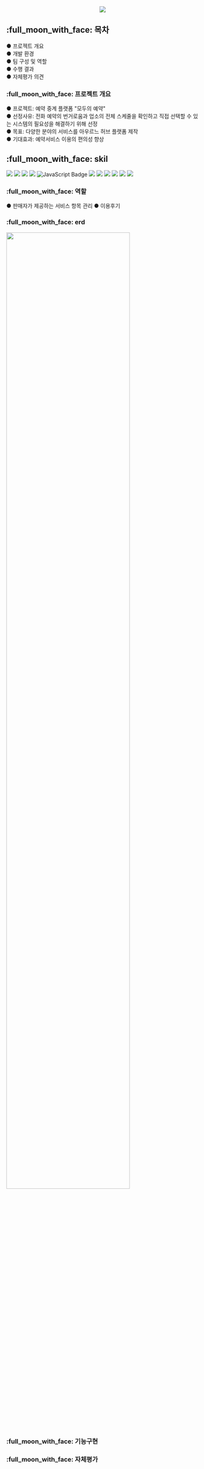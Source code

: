 <div align="center">
    <img src="https://capsule-render.vercel.app/api?type=waving&color=FFEDC9&height=140&section=header&text=RESERVATION&fontSize=40" />
</div>
<h2>
    :full_moon_with_face: 목차
</h2>
<tr>
    ● 프로젝트 개요 <br>
    ● 개발 환경 <br>
    ● 팀 구성 및 역할<br>
    ● 수행 결과<br>
    ● 자체평가 의견<br>
</tr>
<h3>
    :full_moon_with_face: 프로젝트 개요
</h3>
<tr>
    ● 프로젝트: 예약 중계 플랫폼 "모두의 예약"<br>
    ● 선정사유: 전화 예약의 번거로움과 업소의 전체 스케줄을 확인하고 직접 선택할 수 있는 시스템의 필요성을 해결하기 위해 선정<Br>
    ● 목표: 다양한 분야의 서비스를 아우르느 허브 플랫폼 제작<br>
    ● 기대효과: 예약서비스 이용의 편의성 향상 
</tr>
    
<h2>
    :full_moon_with_face: skil
</h2>
<div>
    <img src="https://img.shields.io/badge/java-007396?style=for-the-badge&logo=java&logoColor=white">
    <img src="https://img.shields.io/badge/html5-E34F26?style=for-the-badge&logo=html5&logoColor=white">
    <img src="https://img.shields.io/badge/css-1572B6?style=for-the-badge&logo=css3&logoColor=white">
    <img src="https://img.shields.io/badge/jquery-0769AD?style=for-the-badge&logo=jquery&logoColor=white">
    <img src="https://img.shields.io/badge/JavaScript-F7DF1E?style=for-the-badge&logo=JavaScript&logoColor=white" alt="JavaScript Badge" />
    <img src="https://img.shields.io/badge/spring-6DB33F?style=for-the-badge&logo=spring&logoColor=white">
    <img src="https://img.shields.io/badge/springboot-6DB33F?style=for-the-badge&logo=springboot&logoColor=white">
    <img src="https://img.shields.io/badge/oracle-F80000?style=for-the-badge&logo=oracle&logoColor=white">
    <img src="https://img.shields.io/badge/mysql-4479A1?style=for-the-badge&logo=mysql&logoColor=white">
    <img src="https://img.shields.io/badge/apache tomcat-F8DC75?style=for-the-badge&logo=apachetomcat&logoColor=white">
    <img src="https://img.shields.io/badge/github-181717?style=for-the-badge&logo=github&logoColor=white">
</div>
<h3>
     :full_moon_with_face: 역할
</h3>
<tr>
    ● 판매자가 제공하는 서비스 항목 관리
    ● 이용후기
</tr>
<h3>
    :full_moon_with_face: erd
</h3>
<tr>
<img width="80%" src=https://github.com/user-attachments/assets/36e66a88-90b2-42d3-a691-711bd1e7e104">
</tr>
<h3>
    :full_moon_with_face: 기능구현
</h3>
<h3>
    :full_moon_with_face: 자체평가
</h3>





